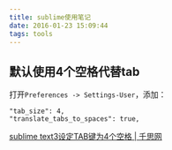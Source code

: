 ```yaml
---
title: sublime使用笔记
date: 2016-01-23 15:09:44
tags: tools
---
```


## 默认使用4个空格代替tab
打开`Preferences -> Settings-User`，添加：

```
"tab_size": 4,
"translate_tabs_to_spaces": true,
```

[sublime text3设定TAB键为4个空格 | 千思网](http://www.qiansw.com/sublime-text3%E8%AE%BE%E5%AE%9Atab%E9%94%AE%E4%B8%BA4%E4%B8%AA%E7%A9%BA%E6%A0%BC.html)

